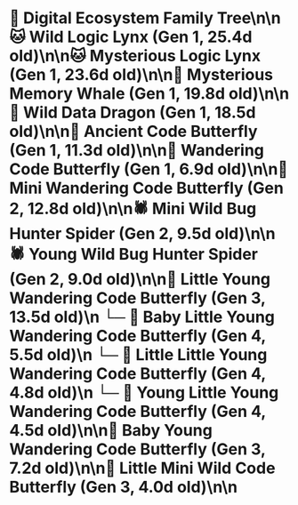 # 🌳 Digital Ecosystem Family Tree\n\n🐱 Wild Logic Lynx (Gen 1, 25.4d old)\n\n🐱 Mysterious Logic Lynx (Gen 1, 23.6d old)\n\n🐋 Mysterious Memory Whale (Gen 1, 19.8d old)\n\n🐉 Wild Data Dragon (Gen 1, 18.5d old)\n\n🦋 Ancient Code Butterfly (Gen 1, 11.3d old)\n\n🦋 Wandering Code Butterfly (Gen 1, 6.9d old)\n\n🦋 Mini Wandering Code Butterfly (Gen 2, 12.8d old)\n\n🕷️ Mini Wild Bug Hunter Spider (Gen 2, 9.5d old)\n\n🕷️ Young Wild Bug Hunter Spider (Gen 2, 9.0d old)\n\n🦋 Little Young Wandering Code Butterfly (Gen 3, 13.5d old)\n  └─ 🦋 Baby Little Young Wandering Code Butterfly (Gen 4, 5.5d old)\n  └─ 🦋 Little Little Young Wandering Code Butterfly (Gen 4, 4.8d old)\n  └─ 🦋 Young Little Young Wandering Code Butterfly (Gen 4, 4.5d old)\n\n🦋 Baby Young Wandering Code Butterfly (Gen 3, 7.2d old)\n\n🦋 Little Mini Wild Code Butterfly (Gen 3, 4.0d old)\n\n